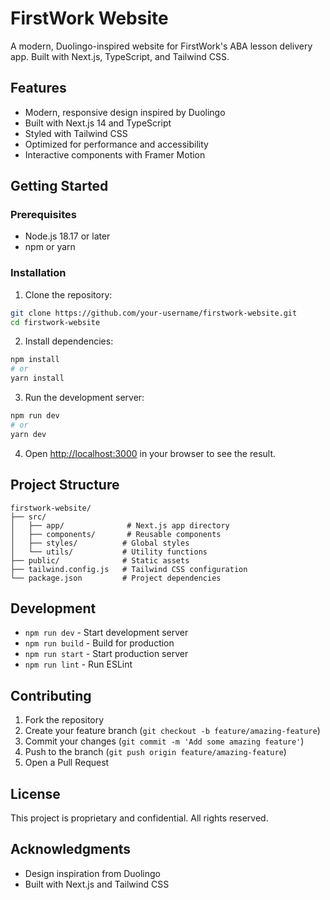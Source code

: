 # FirstWork Website

A modern, Duolingo-inspired website for FirstWork's ABA lesson delivery app. Built with Next.js, TypeScript, and Tailwind CSS.

## Features

- Modern, responsive design inspired by Duolingo
- Built with Next.js 14 and TypeScript
- Styled with Tailwind CSS
- Optimized for performance and accessibility
- Interactive components with Framer Motion

## Getting Started

### Prerequisites

- Node.js 18.17 or later
- npm or yarn

### Installation

1. Clone the repository:
```bash
git clone https://github.com/your-username/firstwork-website.git
cd firstwork-website
```

2. Install dependencies:
```bash
npm install
# or
yarn install
```

3. Run the development server:
```bash
npm run dev
# or
yarn dev
```

4. Open [http://localhost:3000](http://localhost:3000) in your browser to see the result.

## Project Structure

```
firstwork-website/
├── src/
│   ├── app/              # Next.js app directory
│   ├── components/       # Reusable components
│   ├── styles/          # Global styles
│   └── utils/           # Utility functions
├── public/              # Static assets
├── tailwind.config.js   # Tailwind CSS configuration
└── package.json         # Project dependencies
```

## Development

- `npm run dev` - Start development server
- `npm run build` - Build for production
- `npm run start` - Start production server
- `npm run lint` - Run ESLint

## Contributing

1. Fork the repository
2. Create your feature branch (`git checkout -b feature/amazing-feature`)
3. Commit your changes (`git commit -m 'Add some amazing feature'`)
4. Push to the branch (`git push origin feature/amazing-feature`)
5. Open a Pull Request

## License

This project is proprietary and confidential. All rights reserved.

## Acknowledgments

- Design inspiration from Duolingo
- Built with Next.js and Tailwind CSS 